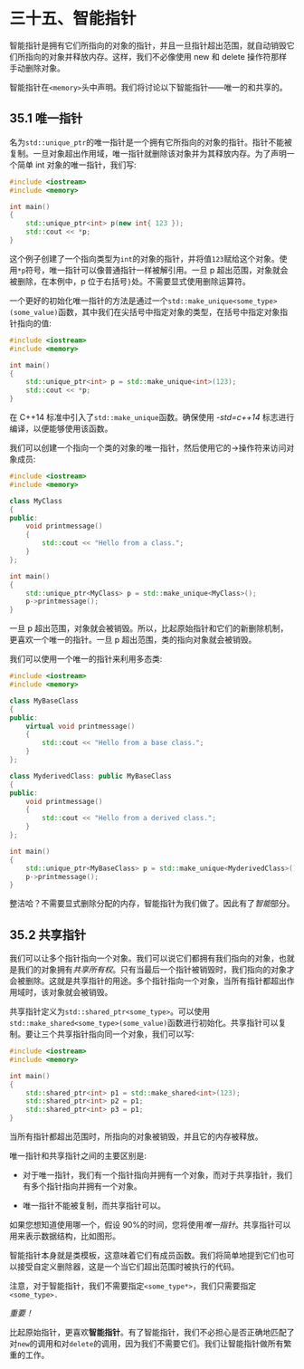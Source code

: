 # 三十五、智能指针

智能指针是拥有它们所指向的对象的指针，并且一旦指针超出范围，就自动销毁它们所指向的对象并释放内存。这样，我们不必像使用 new 和 delete 操作符那样手动删除对象。

智能指针在`<memory>`头中声明。我们将讨论以下智能指针——唯一的和共享的。

## 35.1 唯一指针

名为`std::unique_ptr`的唯一指针是一个拥有它所指向的对象的指针。指针不能被复制。一旦对象超出作用域，唯一指针就删除该对象并为其释放内存。为了声明一个简单 int 对象的唯一指针，我们写:

```cpp
#include <iostream>
#include <memory>

int main()
{
    std::unique_ptr<int> p(new int{ 123 });
    std::cout << *p;
}

```

这个例子创建了一个指向类型为`int`的对象的指针，并将值`123`赋给这个对象。使用`*p`符号，唯一指针可以像普通指针一样被解引用。一旦 p 超出范围，对象就会被删除，在本例中，p 位于右括号`}`处。不需要显式使用删除运算符。

一个更好的初始化唯一指针的方法是通过一个`std::make_unique<some_type>(some_value)`函数，其中我们在尖括号中指定对象的类型，在括号中指定对象指针指向的值:

```cpp
#include <iostream>
#include <memory>

int main()
{
    std::unique_ptr<int> p = std::make_unique<int>(123);
    std::cout << *p;
}

```

在 C++14 标准中引入了`std::make_unique`函数。确保使用 *-std=c++14* 标志进行编译，以便能够使用该函数。

我们可以创建一个指向一个类的对象的唯一指针，然后使用它的->操作符来访问对象成员:

```cpp
#include <iostream>
#include <memory>

class MyClass
{
public:
    void printmessage()
    {
        std::cout << "Hello from a class.";
    }
};

int main()
{
    std::unique_ptr<MyClass> p = std::make_unique<MyClass>();
    p->printmessage();
}

```

一旦 p 超出范围，对象就会被销毁。所以，比起原始指针和它们的新删除机制，更喜欢一个唯一的指针。一旦 p 超出范围，类的指向对象就会被销毁。

我们可以使用一个唯一的指针来利用多态类:

```cpp
#include <iostream>
#include <memory>

class MyBaseClass
{
public:
    virtual void printmessage()
    {
        std::cout << "Hello from a base class.";
    }
};

class MyderivedClass: public MyBaseClass
{
public:
    void printmessage()
    {
        std::cout << "Hello from a derived class.";
    }
};

int main()
{
    std::unique_ptr<MyBaseClass> p = std::make_unique<MyderivedClass>();
    p->printmessage();
}

```

整洁哈？不需要显式删除分配的内存，智能指针为我们做了。因此有了*智能*部分。

## 35.2 共享指针

我们可以让多个指针指向一个对象。我们可以说它们都拥有我们指向的对象，也就是我们的对象拥有*共享所有权*。只有当最后一个指针被销毁时，我们指向的对象才会被删除。这就是共享指针的用途。多个指针指向一个对象，当所有指针都超出作用域时，该对象就会被销毁。

共享指针定义为`std::shared_ptr<some_type>`。可以使用`std::make_shared<some_type>(some_value)`函数进行初始化。共享指针可以复制。要让三个共享指针指向同一个对象，我们可以写:

```cpp
#include <iostream>
#include <memory>

int main()
{
    std::shared_ptr<int> p1 = std::make_shared<int>(123);
    std::shared_ptr<int> p2 = p1;
    std::shared_ptr<int> p3 = p1;
}

```

当所有指针都超出范围时，所指向的对象被销毁，并且它的内存被释放。

唯一指针和共享指针之间的主要区别是:

*   对于唯一指针，我们有一个指针指向并拥有一个对象，而对于共享指针，我们有多个指针指向并拥有一个对象。

*   唯一指针不能被复制，而共享指针可以。

如果您想知道使用哪一个，假设 90%的时间，您将使用*唯一指针*。共享指针可以用来表示数据结构，比如图形。

智能指针本身就是类模板，这意味着它们有成员函数。我们将简单地提到它们也可以接受自定义删除器，这是一个当它们超出范围时被执行的代码。

注意，对于智能指针，我们不需要指定`<some_type*>`，我们只需要指定`<some_type>.`

*重要！*

比起原始指针，更喜欢**智能指针**。有了智能指针，我们不必担心是否正确地匹配了对`new`的调用和对`delete`的调用，因为我们不需要它们。我们让智能指针做所有繁重的工作。